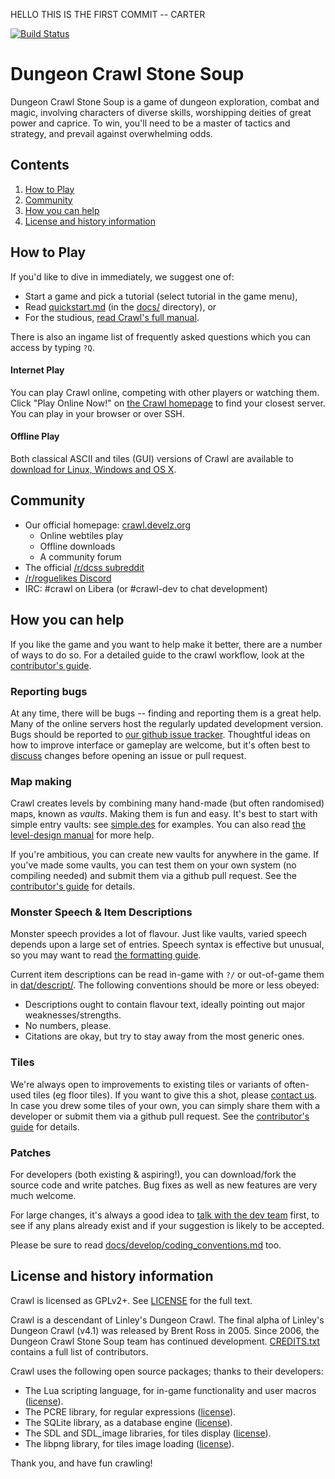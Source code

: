 HELLO THIS IS THE FIRST COMMIT -- CARTER

[![Build Status](https://github.com/crawl/crawl/workflows/Build/badge.svg)](https://github.com/crawl/crawl/actions/)

# Dungeon Crawl Stone Soup

Dungeon Crawl Stone Soup is a game of dungeon exploration, combat and magic, involving characters of diverse skills, worshipping deities of great power and caprice. To win, you'll need to be a master of tactics and strategy, and prevail against overwhelming odds.

## Contents

1. [How to Play](#how-to-play)
3. [Community](#community)
5. [How you can help](#how-you-can-help)
4. [License and history information](#license-and-history-information)

## How to Play

If you'd like to dive in immediately, we suggest one of:

* Start a game and pick a tutorial (select tutorial in the game menu),
* Read [quickstart.md](crawl-ref/docs/quickstart.md) (in the [docs/](crawl-ref/docs/) directory), or
* For the studious, [read Crawl's full manual](crawl-ref/docs/crawl_manual.rst).

There is also an ingame list of frequently asked questions which you can access by typing
`?Q`.

#### Internet Play

You can play Crawl online, competing with other players or watching them. Click "Play Online Now!" on [the Crawl homepage](https://crawl.develz.org/) to find your closest server. You can play in your browser or over SSH.

#### Offline Play

Both classical ASCII and tiles (GUI) versions of Crawl are available to [download for Linux, Windows and OS X](https://crawl.develz.org/download.htm).

## Community

* Our official homepage: [crawl.develz.org](https://crawl.develz.org/)
  * Online webtiles play
  * Offline downloads
  * A community forum
* The official [/r/dcss subreddit](https://www.reddit.com/r/dcss/)
* [/r/roguelikes Discord](https://discord.gg/S5F2H32)
* IRC: #crawl on Libera (or #crawl-dev to chat development)

## How you can help

If you like the game and you want to help make it better, there are a number
of ways to do so. For a detailed guide to the crawl workflow, look at
the [contributor's guide](crawl-ref/docs/develop/contribution-process.md).

### Reporting bugs

At any time, there will be bugs -- finding and reporting them is a great help.
Many of the online servers host the regularly updated development version. Bugs
should be reported to [our github issue
tracker](https://github.com/crawl/crawl/issues). Thoughtful ideas on how to
improve interface or gameplay are welcome, but it's often best to
[discuss](#community) changes before opening an issue or pull request.

### Map making
Crawl creates levels by combining many hand-made (but often randomised) maps,
known as *vaults*. Making them is fun and easy. It's best to start with simple
entry vaults: see [simple.des](crawl-ref/source/dat/des/arrival/simple.des) for
examples. You can also read [the level-design manual](crawl-ref/docs/develop/levels/introduction.txt) for more help.

If you're ambitious, you can create new vaults for anywhere in the game. If
you've made some vaults, you can test them on your own system (no compiling
needed) and submit them via a github pull request. See the [contributor's guide](crawl-ref/docs/develop/contribution-process.md) for details.

### Monster Speech & Item Descriptions
Monster speech provides a lot of flavour. Just like vaults, varied speech depends
upon a large set of entries. Speech syntax is effective but unusual, so you may want to read [the formatting guide](crawl-ref/docs/develop/monster_speech.txt).

Current item descriptions can be read in-game with `?/` or out-of-game
them in [dat/descript/](crawl-ref/source/dat/descript/). The following conventions should be more or less obeyed:
* Descriptions ought to contain flavour text, ideally pointing out major weaknesses/strengths.
* No numbers, please.
* Citations are okay, but try to stay away from the most generic ones.

### Tiles
We're always open to improvements to existing tiles or variants of often-used
tiles (eg floor tiles). If you want to give this a shot, please [contact us](#community). In case you drew some tiles of your own, you can simply share
them with a developer or submit them via a github pull request. See the
[contributor's guide](crawl-ref/docs/develop/contribution-process.md) for
details.

### Patches
For developers (both existing & aspiring!), you can download/fork the source code and write patches. Bug fixes as well as new features are very much welcome.

For large changes, it's always a good idea to [talk with the dev team](#community) first, to see if any plans already exist and if your suggestion is likely to be accepted.

Please be sure to read [docs/develop/coding_conventions.md](crawl-ref/docs/develop/coding_conventions.md) too.

## License and history information

Crawl is licensed as GPLv2+. See [LICENSE](LICENSE) for the full text.

Crawl is a descendant of Linley's Dungeon Crawl. The final alpha of Linley's Dungeon Crawl (v4.1) was released by Brent Ross in 2005. Since 2006, the Dungeon Crawl Stone Soup team has continued development. [CREDITS.txt](crawl-ref/CREDITS.txt) contains a full list of contributors.

Crawl uses the following open source packages; thanks to their developers:

* The Lua scripting language, for in-game functionality and user macros ([license](crawl-ref/docs/license/lualicense.txt)).
* The PCRE library, for regular expressions ([license](crawl-ref/docs/license/pcre_license.txt)).
* The SQLite library, as a database engine ([license](https://www.sqlite.org/copyright.html)).
* The SDL and SDL_image libraries, for tiles display ([license](crawl-ref/docs/license/lgpl.txt)).
* The libpng library, for tiles image loading ([license](crawl-ref/docs/license/libpng-LICENSE.txt)).

Thank you, and have fun crawling!

